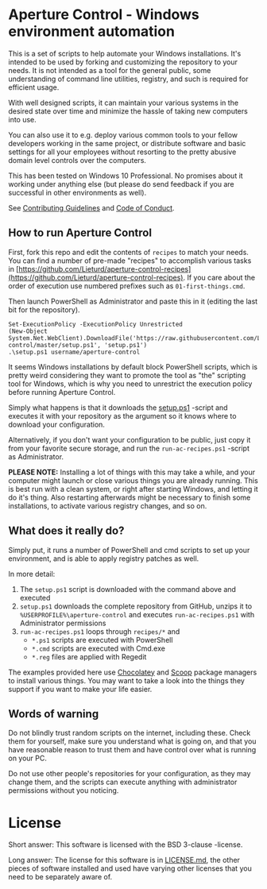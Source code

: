 # Aperture Control - Windows environment automation

This is a set of scripts to help automate your Windows installations. It's intended to be used by forking and customizing the repository to your needs. It is not intended as a tool for the general public, some understanding of command line utilities, registry, and such is required for efficient usage.

With well designed scripts, it can maintain your various systems in the desired state over time and minimize the hassle of taking new computers into use.

You can also use it to e.g. deploy various common tools to your fellow developers working in the same project, or distribute software and basic settings for all your employees without resorting to the pretty abusive domain level controls over the computers.

This has been tested on Windows 10 Professional. No promises about it working under anything else (but please do send feedback if you are successful in other environments as well).

See [Contributing Guidelines](./CONTRIBUTING.md) and [Code of Conduct](./CODE_OF_CONDUCT.md).


## How to run Aperture Control

First, fork this repo and edit the contents of `recipes` to match your needs. You can find a number of pre-made "recipes" to accomplish various tasks in [https://github.com/Lieturd/aperture-control-recipes](https://github.com/Lieturd/aperture-control-recipes). If you care about the order of execution use numbered prefixes such as `01-first-things.cmd`.

Then launch PowerShell as Administrator and paste this in it (editing the last bit for the repository).

```
Set-ExecutionPolicy -ExecutionPolicy Unrestricted
(New-Object System.Net.WebClient).DownloadFile('https://raw.githubusercontent.com/Lieturd/aperture-control/master/setup.ps1', 'setup.ps1')
.\setup.ps1 username/aperture-control
```

It seems Windows installations by default block PowerShell scripts, which is pretty weird considering they want to promote the tool as "the" scripting tool for Windows, which is why you need to unrestrict the execution policy before running Aperture Control.

Simply what happens is that it downloads the [setup.ps1](./setup.ps1) -script and executes it with your repository as the argument so it knows where to download your configuration.

Alternatively, if you don't want your configuration to be public, just copy it from your favorite secure storage, and run the `run-ac-recipes.ps1` -script as Administrator.

**PLEASE NOTE:** Installing a lot of things with this may take a while, and your computer might launch or close various things you are already running. This is best run with a clean system, or right after starting Windows, and letting it do it's thing. Also restarting afterwards might be necessary to finish some installations, to activate various registry changes, and so on.


## What does it really do?

Simply put, it runs a number of PowerShell and cmd scripts to set up your environment, and is able to apply registry patches as well.

In more detail:
1. The `setup.ps1` script is downloaded with the command above and executed
2. `setup.ps1` downloads the complete repository from GitHub, unzips it to `%USERPROFILE%\aperture-control` and executes `run-ac-recipes.ps1` with Administrator permissions
3. `run-ac-recipes.ps1` loops through `recipes/*` and
    - `*.ps1` scripts are executed with PowerShell
    - `*.cmd` scripts are executed with Cmd.exe
    - `*.reg` files are applied with Regedit

The examples provided here use [Chocolatey](https://chocolatey.org) and [Scoop](https://scoop.sh) package managers to install various things. You may want to take a look into the things they support if you want to make your life easier.


## Words of warning

Do not blindly trust random scripts on the internet, including these. Check them for yourself, make sure you understand what is going on, and that you have reasonable reason to trust them and have control over what is running on your PC.

Do not use other people's repositories for your configuration, as they may change them, and the scripts can execute anything with administrator permissions without you noticing.


# License

Short answer: This software is licensed with the BSD 3-clause -license.

Long answer: The license for this software is in [LICENSE.md](./LICENSE.md), the other pieces of software installed and used have varying other licenses that you need to be separately aware of.
